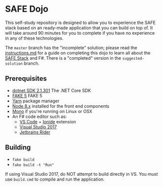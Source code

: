 # SAFE Dojo

This self-study repository is designed to allow you to experience the SAFE stack based on an ready-made application that you can build on top of. It will take around 90 minutes for you to complete if you have no experience in any of these technologies.

The `master` branch has the "incomplete" solution; please read the [instructions.md](Instructions.md) for a guide on completing this dojo to learn all about the [SAFE Stack](https://safe-stack.github.io/) and F#. There is a "completed" version in the `suggested-solution` branch.

## Prerequisites

* [dotnet SDK 2.1.301](https://github.com/dotnet/cli/releases/tag/v2.1.301) The .NET Core SDK
* [FAKE 5](https://github.com/fsharp/FAKE) FAKE 5
* [Yarn](https://yarnpkg.com/lang/en/docs/install/) package manager
* [Node 8.x](https://nodejs.org/en/download/) installed for the front end components
* [Mono](https://www.mono-project.com/docs/getting-started/install/) if you're running on Linux or OSX
* An F# code editor such as:
   * [VS Code](https://code.visualstudio.com/) + [Ionide](https://github.com/ionide/ionide-vscode-fsharp) extension
   * [Visual Studio 2017](https://www.visualstudio.com/downloads/)
   * [Jetbrains Rider](https://www.jetbrains.com/rider/)

## Building

* `fake build`
* `fake build -t "Run"`

If using Visual Studio 2017, do NOT attempt to build directly in VS. You *must* use `build.cmd` to compile and run the application.

